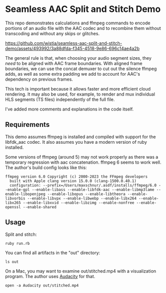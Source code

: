 # Seamless AAC Split and Stitch Demo

This repo demonstrates calculations and ffmpeg commands to encode portions of an audio file with the AAC codec and to recombine them without transcoding and without any skips or glitches.

https://github.com/wistia/seamless-aac-split-and-stitch-demo/assets/493992/3a88dfda-f345-4518-9e86-696c14ae4a2b

The general rule is that, when choosing your audio segment sizes, they _need_ to be aligned with AAC frame boundaries. With aligned frame boundaries, we can use the concat demuxer to cut out the silence ffmpeg adds, as well as some extra padding we add to account for AAC's dependency on previous frames.

This tech is important because it allows faster and more efficient cloud rendering. It may also be used, for example, to render and mux individual HLS segments (TS files) independently of the full file.

I've added more comments and explanations in the code itself.

## Requirements

This demo assumes ffmpeg is installed and compiled with support for the libfdk_aac codec. It also assumes you have a modern version of ruby installed.

Some versions of ffmpeg (around 5) may not work properly as there was a temporary regression with aac concatenation. ffmpeg 6 seems to work well. The author's build config looks like this:

```
ffmpeg version 6.0 Copyright (c) 2000-2023 the FFmpeg developers
  built with Apple clang version 15.0.0 (clang-1500.0.40.1)
  configuration: --prefix=/Users/maxschnur/.asdf/installs/ffmpeg/6.0 --enable-gpl --enable-libass --enable-libfdk-aac --enable-libmp3lame --enable-libopenjpeg --enable-libopus --enable-libtheora --enable-libvorbis --enable-libvpx --enable-libwebp --enable-libx264 --enable-libx265 --enable-libxvid --enable-libzimg --enable-nonfree --enable-openssl --enable-shared
```

## Usage

Split and stitch:

    ruby run.rb

You can find all artifacts in the "out" directory:

    ls out

On a Mac, you may want to examine out/stitched.mp4 with a visualization program. The author uses [Audacity](https://www.audacityteam.org/) for that.

    open -a Audacity out/stitched.mp4
